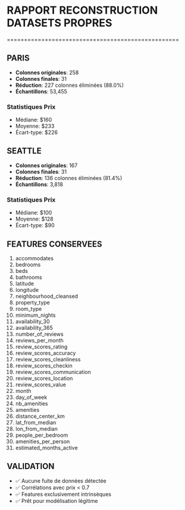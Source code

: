 # RAPPORT RECONSTRUCTION DATASETS PROPRES
==================================================

## PARIS

- **Colonnes originales**: 258
- **Colonnes finales**: 31
- **Réduction**: 227 colonnes éliminées (88.0%)
- **Échantillons**: 53,455

### Statistiques Prix
- Médiane: $160
- Moyenne: $233
- Écart-type: $226

## SEATTLE

- **Colonnes originales**: 167
- **Colonnes finales**: 31
- **Réduction**: 136 colonnes éliminées (81.4%)
- **Échantillons**: 3,818

### Statistiques Prix
- Médiane: $100
- Moyenne: $128
- Écart-type: $90

## FEATURES CONSERVEES

 1. accommodates
 2. bedrooms
 3. beds
 4. bathrooms
 5. latitude
 6. longitude
 7. neighbourhood_cleansed
 8. property_type
 9. room_type
10. minimum_nights
11. availability_30
12. availability_365
13. number_of_reviews
14. reviews_per_month
15. review_scores_rating
16. review_scores_accuracy
17. review_scores_cleanliness
18. review_scores_checkin
19. review_scores_communication
20. review_scores_location
21. review_scores_value
22. month
23. day_of_week
24. nb_amenities
25. amenities
26. distance_center_km
27. lat_from_median
28. lon_from_median
29. people_per_bedroom
30. amenities_per_person
31. estimated_months_active

## VALIDATION
- ✅ Aucune fuite de données détectée
- ✅ Corrélations avec prix < 0.7
- ✅ Features exclusivement intrinsèques
- ✅ Prêt pour modélisation légitime